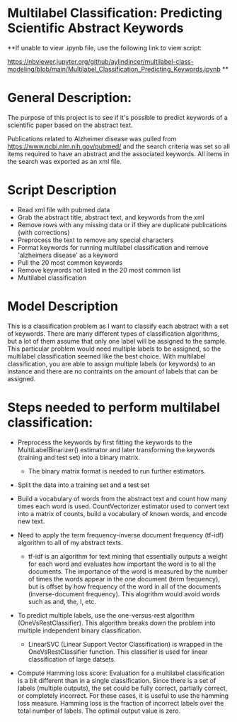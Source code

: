 # Multilabel Classification: Predicting Scientific Abstract Keywords

**If unable to  view .ipynb file, use the following link to view script: 

https://nbviewer.jupyter.org/github/aylindincer/multilabel-class-modeling/blob/main/Multilabel_Classification_Predicting_Keywords.ipynb **

# General Description:

The purpose of this project is to see if it's possible to predict keywords of a scientific paper based on the abstract text.

Publications related to Alzheimer disease was pulled from https://www.ncbi.nlm.nih.gov/pubmed/ and the search criteria was set so all items required to have an abstract and the associated keywords. All items in the search was exported as an xml file.

# Script Description

- Read xml file with pubmed data
- Grab the abstract title, abstract text, and keywords from the xml
- Remove rows with any missing data or if they are duplicate publications (with corrections)
- Preprocess the text to remove any special characters
- Format keywords for running multilabel classification and remove 'alzheimers disease' as a keyword
- Pull the 20 most common keywords
- Remove keywords not listed in the 20 most common list
- Multilabel classification

# Model Description

This is a classification problem as I want to classify each abstract with a set of keywords. There are many different types of classification algorithms, but a lot of them assume that only one label will be assigned to the sample. This particular problem would need multiple labels to be assigned, so the multilabel classification seemed like the best choice. With multilabel classification, you are able to assign multiple labels (or keywords) to an instance and there are no contraints on the amount of labels that can be assigned.

# Steps needed to perform multilabel classification:

- Preprocess the keywords by first fitting the keywords to the MultiLabelBinarizer() estimator and later transforming the keywords (training and test set) into a binary matrix.

    - The binary matrix format is needed to run further estimators.

- Split the data into a training set and a test set

- Build a vocabulary of words from the abstract text and count how many times each word is used. CountVectorizer estimator used to convert text into a matrix of counts, build a vocabulary of known words, and encode new text.

- Need to apply the term frequency-inverse document frequency (tf-idf) algorithm to all of my abstract texts.

    - tf-idf is an algorithm for text mining that essentially outputs a weight for each word and evaluates how important the word is to all the documents. The importance of the word is measured by the number of times the words appear in the one document (term frequency), but is offset by how frequency of the word in all of the documents (inverse-document frequency). This alogrithm would avoid words such as and, the, I, etc.

- To predict multiple labels, use the one-versus-rest algorithm (OneVsRestClassifier). This algorithm breaks down the problem into multiple independent binary classification.

    - LinearSVC (Linear Support Vector Classification) is wrapped in the OneVsRestClassifier function. This classifier is used for linear classification of large datsets.

- Compute Hamming loss score: Evaluation for a multilabel classification is a bit different than in a single classification. Since there is a set of labels (multiple outputs), the set could be fully correct, partially correct, or completely incorrect. For these cases, it is useful to use the hamming loss measure. Hamming loss is the fraction of incorrect labels over the total number of labels. The optimal output value is zero.
    


